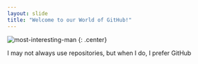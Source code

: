 ```yaml
---
layout: slide
title: "Welcome to our World of GitHub!"
---
```


![most-interesting-man](https://cloud.githubusercontent.com/assets/16547949/25400967/47a9dd52-29c2-11e7-9623-e913672a3eec.jpg)
{: .center}

I may not always use repositories, but when I do, I prefer GitHub
